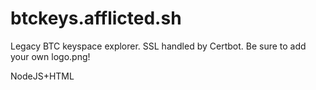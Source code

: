 # btckeys.afflicted.sh
Legacy BTC keyspace explorer.
SSL handled by Certbot.
Be sure to add your own logo.png!

NodeJS+HTML
